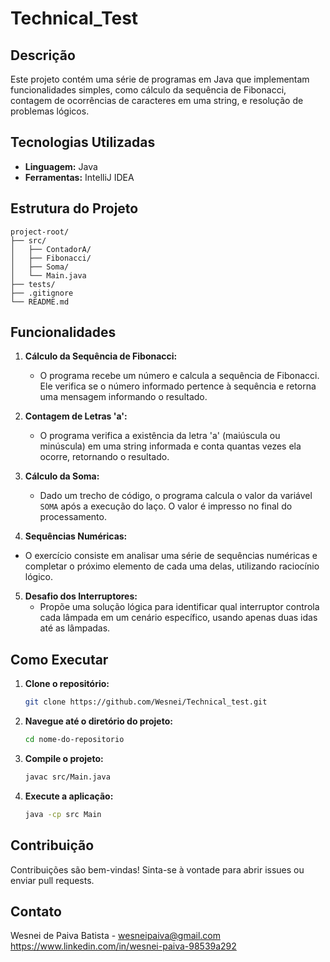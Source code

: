 # Technical_Test

## Descrição

Este projeto contém uma série de programas em Java que implementam funcionalidades simples, como cálculo da sequência de Fibonacci, contagem de ocorrências de caracteres em uma string, e resolução de problemas lógicos.

## Tecnologias Utilizadas

- **Linguagem:** Java
- **Ferramentas:** IntelliJ IDEA

## Estrutura do Projeto

```
project-root/
├── src/
│   ├── ContadorA/
│   ├── Fibonacci/
│   ├── Soma/
│   └── Main.java
├── tests/
├── .gitignore
└── README.md
```

## Funcionalidades

1. **Cálculo da Sequência de Fibonacci:**
   - O programa recebe um número e calcula a sequência de Fibonacci. Ele verifica se o número informado pertence à sequência e retorna uma mensagem informando o resultado.

2. **Contagem de Letras 'a':**
   - O programa verifica a existência da letra 'a' (maiúscula ou minúscula) em uma string informada e conta quantas vezes ela ocorre, retornando o resultado.

3. **Cálculo da Soma:**
   - Dado um trecho de código, o programa calcula o valor da variável `SOMA` após a execução do laço. O valor é impresso no final do processamento.

4. **Sequências Numéricas:**
  - O exercício consiste em analisar uma série de sequências numéricas e completar o próximo elemento de cada uma delas, utilizando raciocínio lógico.

5. **Desafio dos Interruptores:**
   - Propõe uma solução lógica para identificar qual interruptor controla cada lâmpada em um cenário específico, usando apenas duas idas até as lâmpadas.

## Como Executar

1. **Clone o repositório:**
   ```bash
   git clone https://github.com/Wesnei/Technical_test.git
   ```

2. **Navegue até o diretório do projeto:**
   ```bash
   cd nome-do-repositorio
   ```

3. **Compile o projeto:**
   ```bash
   javac src/Main.java
   ```

4. **Execute a aplicação:**
   ```bash
   java -cp src Main
   ```

## Contribuição

Contribuições são bem-vindas! Sinta-se à vontade para abrir issues ou enviar pull requests.

## Contato

Wesnei de Paiva Batista - wesneipaiva@gmail.com  
https://www.linkedin.com/in/wesnei-paiva-98539a292

